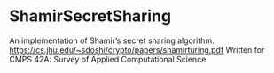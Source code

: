 # ShamirSecretSharing

An implementation of Shamir’s secret sharing algorithm. 
https://cs.jhu.edu/~sdoshi/crypto/papers/shamirturing.pdf 
Written for CMPS 42A: Survey of Applied Computational Science

